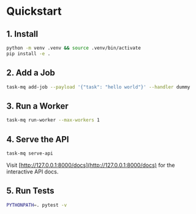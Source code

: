 # Quickstart

## 1. Install

```bash
python -m venv .venv && source .venv/bin/activate
pip install -e .
```

## 2. Add a Job

```bash
task-mq add-job --payload '{"task": "hello world"}' --handler dummy
```

## 3. Run a Worker

```bash
task-mq run-worker --max-workers 1
```

## 4. Serve the API

```bash
task-mq serve-api
```

Visit [http://127.0.0.1:8000/docs](http://127.0.0.1:8000/docs) for the interactive API docs.

## 5. Run Tests

```bash
PYTHONPATH=. pytest -v
``` 
